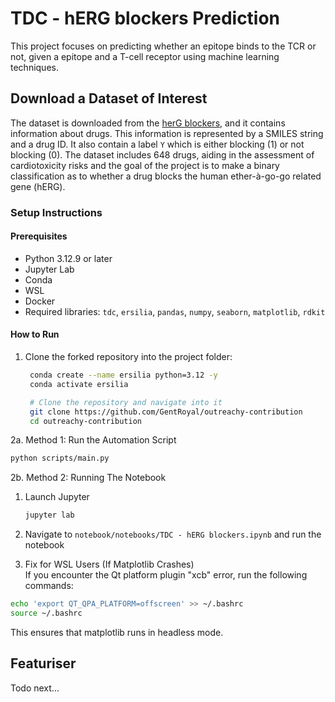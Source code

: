 # TDC - hERG blockers Prediction
This project focuses on predicting whether an epitope binds to the TCR or not, given a epitope and a T-cell receptor using machine learning techniques. 

## Download a Dataset of Interest
The dataset is downloaded from the [herG blockers](https://tdcommons.ai/single_pred_tasks/tox/), 
and it contains information about drugs. This information is represented by a SMILES string and a drug ID. It also contain a label `Y` which is either blocking (1) or not blocking (0). 
The dataset includes 648 drugs, aiding in the assessment of cardiotoxicity risks and 
the goal of the project is to make a binary classification as to whether a drug blocks the human ether-à-go-go related gene (hERG).

### Setup Instructions
#### Prerequisites
- Python 3.12.9 or later
- Jupyter Lab
- Conda
- WSL 
- Docker
- Required libraries: `tdc`, `ersilia`, `pandas`, `numpy`, `seaborn`, `matplotlib`, `rdkit`

#### How to Run
1. Clone the forked repository into the project folder:
   ```bash
	conda create --name ersilia python=3.12 -y
	conda activate ersilia

	# Clone the repository and navigate into it
	git clone https://github.com/GentRoyal/outreachy-contribution
	cd outreachy-contribution

   ```

2a. Method 1: Run the Automation Script
   ```bash
   python scripts/main.py
   ```

2b. Method 2: Running The Notebook
1. Launch Jupyter
   ```bash
   jupyter lab
   ```
2. Navigate to `notebook/notebooks/TDC - hERG blockers.ipynb` and run the notebook

3.  Fix for WSL Users (If Matplotlib Crashes)  
If you encounter the Qt platform plugin "xcb" error, run the following commands:  
```bash
echo 'export QT_QPA_PLATFORM=offscreen' >> ~/.bashrc
source ~/.bashrc
```
This ensures that matplotlib runs in headless mode.

## Featuriser
Todo next...
